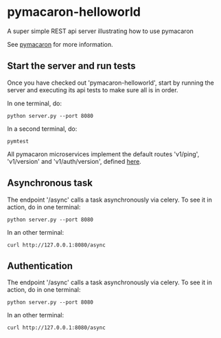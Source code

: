 # pymacaron-helloworld

A super simple REST api server illustrating how to use pymacaron

See [pymacaron](https://github.com/pymacaron/pymacaron) for more information.

## Start the server and run tests

Once you have checked out 'pymacaron-helloworld', start by running the server
and executing its api tests to make sure all is in order.

In one terminal, do:

```shell
python server.py --port 8080
```

In a second terminal, do:

```shell
pymtest
```

All pymacaron microservices implement the default routes 'v1/ping',
'v1/version' and 'v1/auth/version', defined [here](https://github.com/pymacaron/pymacaron/blob/master/pymacaron/ping.yaml).

## Asynchronous task

The endpoint '/async' calls a task asynchronously via celery. To see it in
action, do in one terminal:

```shell
python server.py --port 8080
```

In an other terminal:

```shell
curl http://127.0.0.1:8080/async
```

## Authentication

The endpoint '/async' calls a task asynchronously via celery. To see it in
action, do in one terminal:

```shell
python server.py --port 8080
```

In an other terminal:

```shell
curl http://127.0.0.1:8080/async
```

